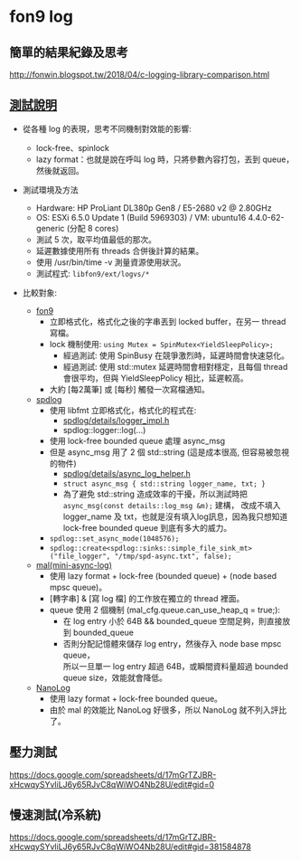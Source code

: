 # fon9 log

## 簡單的結果紀錄及思考
http://fonwin.blogspot.tw/2018/04/c-logging-library-comparison.html

## [測試說明](https://docs.google.com/spreadsheets/d/17mGrTZJBR-xHcwqySYvliLJ6y65RJvC8qWiWO4Nb28U/edit#gid=1494936172)
* 從各種 log 的表現，思考不同機制對效能的影響:
  * lock-free、spinlock
  * lazy format：也就是說在呼叫 log 時，只將參數內容打包，丟到 queue，然後就返回。

* 測試環境及方法
  * Hardware: HP ProLiant DL380p Gen8 / E5-2680 v2 @ 2.80GHz
  * OS: ESXi 6.5.0 Update 1 (Build 5969303) / VM: ubuntu16 4.4.0-62-generic (分配 8 cores)
  * 測試 5 次，取平均值最低的那次。
  * 延遲數據使用所有 threads 合併後計算的結果。
  * 使用 /usr/bin/time -v 測量資源使用狀況。
  * 測試程式: `libfon9/ext/logvs/*`

* 比較對象:
  * [fon9](https://github.com/fonwin/libfon9)
    * 立即格式化，格式化之後的字串丟到 locked buffer，在另一 thread 寫檔。
    * lock 機制使用: `using Mutex = SpinMutex<YieldSleepPolicy>;`
      * 經過測試: 使用 SpinBusy 在競爭激烈時，延遲時間會快速惡化。
      * 經過測試: 使用 std::mutex 延遲時間會相對穩定，且每個 thread 會很平均，但與 YieldSleepPolicy 相比，延遲較高。
    * 大約 [每2萬筆] 或 [每秒] 觸發一次寫檔通知。
  * [spdlog](https://github.com/gabime/spdlog)
    * 使用 libfmt 立即格式化，格式化的程式在:
      * [spdlog/details/logger_impl.h](https://github.com/gabime/spdlog/blob/master/include/spdlog/details/logger_impl.h)
      * spdlog::logger::log(...)
    * 使用 lock-free bounded queue 處理 async_msg
    * 但是 async_msg 用了 2 個 std::string (這是成本很高, 但容易被忽視的物件)
        * [spdlog/details/async_log_helper.h](https://github.com/gabime/spdlog/blob/master/include/spdlog/details/async_log_helper.h)
        * `struct async_msg { std::string logger_name, txt; }`
        * 為了避免 std::string 造成效率的干擾，所以測試時把 `async_msg(const details::log_msg &m);` 建構，
          改成不填入 logger_name 及 txt，也就是沒有填入log訊息，因為我只想知道 lock-free bounded queue 到底有多大的威力。
    * `spdlog::set_async_mode(1048576);`
    * `spdlog::create<spdlog::sinks::simple_file_sink_mt>("file_logger", "/tmp/spd-async.txt", false);`
  * [mal(mini-async-log)](https://github.com/RafaGago/mini-async-log)
    * 使用 lazy format + lock-free (bounded queue) + (node based mpsc queue)。
    * [轉字串] & [寫 log 檔] 的工作放在獨立的 thread 裡面。
    * queue 使用 2 個機制 (mal_cfg.queue.can_use_heap_q = true;):
      * 在 log entry 小於 64B && bounded_queue 空間足夠，則直接放到 bounded_queue
      * 否則分配記憶體來儲存 log entry，然後存入 node base mpsc queue，   
        所以一旦單一 log entry 超過 64B，或瞬間資料量超過 bounded queue size，效能就會降低。
  * [NanoLog](https://github.com/Iyengar111/NanoLog)
    * 使用 lazy format + lock-free bounded queue。
    * 由於 mal 的效能比 NanoLog 好很多，所以 NanoLog 就不列入評比了。

## 壓力測試
https://docs.google.com/spreadsheets/d/17mGrTZJBR-xHcwqySYvliLJ6y65RJvC8qWiWO4Nb28U/edit#gid=0

## 慢速測試(冷系統)
https://docs.google.com/spreadsheets/d/17mGrTZJBR-xHcwqySYvliLJ6y65RJvC8qWiWO4Nb28U/edit#gid=381584878
